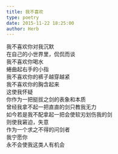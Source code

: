 ```yaml
---  
title: 我不喜欢  
type: poetry  
date: 2015-11-22 18:25:00  
author: Herb    
---  
```

我不喜欢你对我沉默  
在自己的小世界里，侃侃而谈  
我不喜欢你喝水  
蜷曲起右手的小指  
我不喜欢你的裤子越穿越紧  
我不喜欢你的胸含起来    
这使我怀疑  
你作为一把挺拔之剑的表象和本质  
曾经我拿不起一把直直的剑只教我无力  
如今若是我不配拿起一把会使软刃划伤我的剑  
则使我窘迫，失意    
作为一个求之不得的问剑者  
我宁愿你  
永不会使我这类人有机会